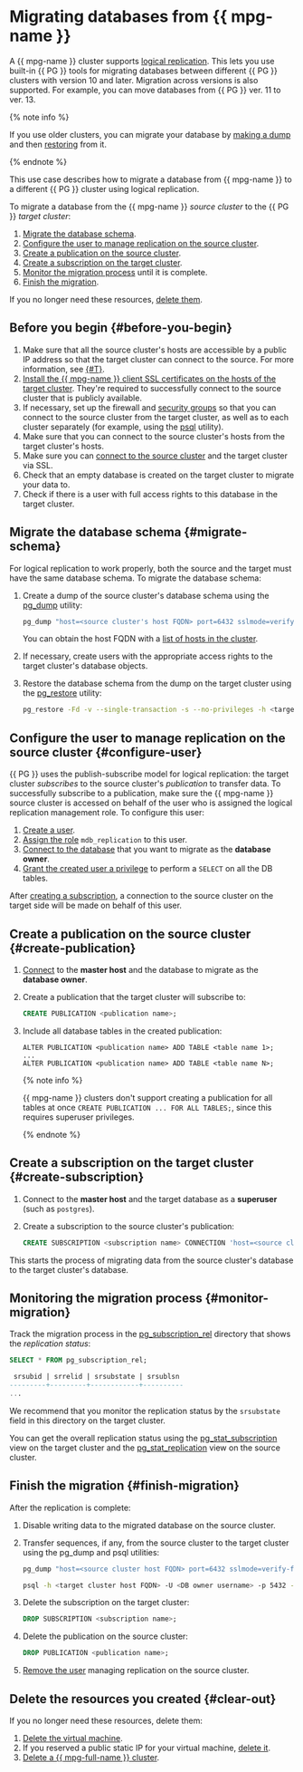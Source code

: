 # Migrating databases from {{ mpg-name }}

A {{ mpg-name }} cluster supports [logical replication](https://www.postgresql.org/docs/current/logical-replication.html). This lets you use built-in {{ PG }} tools for migrating databases between different {{ PG }} clusters with version 10 and later. Migration across versions is also supported. For example, you can move databases from {{ PG }} ver. 11 to ver. 13.

{% note info %}

If you use older clusters, you can migrate your database by [making a dump](https://www.postgresql.org/docs/current/app-pgdump.html) and then [restoring](https://www.postgresql.org/docs/current/app-pgrestore.html) from it.

{% endnote %}

This use case describes how to migrate a database from {{ mpg-name }} to a different {{ PG }} cluster using logical replication.

To migrate a database from the {{ mpg-name }} *source cluster* to the {{ PG }} *target cluster*:
1. [Migrate the database schema](#migrate-schema).
1. [Configure the user to manage replication on the source cluster](#configure-user).
1. [Create a publication on the source cluster](#create-publication).
1. [Create a subscription on the target cluster](#create-subscription).
1. [Monitor the migration process](#monitor-migration) until it is complete.
1. [Finish the migration](#finish-migration).

If you no longer need these resources, [delete them](#clear-out).

## Before you begin {#before-you-begin}

1. Make sure that all the source cluster's hosts are accessible by a public IP address so that the target cluster can connect to the source. For more information, see [{#T}](../operations/cluster-create.md).
1. [Install the {{ mpg-name }} client SSL certificates on the hosts of the target cluster](../operations/connect.md#get-ssl-cert). They're required to successfully connect to the source cluster that is publicly available.
1. If necessary, set up the firewall and [security groups](../operations/connect.md#configuring-security-groups) so that you can connect to the source cluster from the target cluster, as well as to each cluster separately (for example, using the [psql](https://www.postgresql.org/docs/current/app-psql.html) utility).
1. Make sure that you can connect to the source cluster's hosts from the target cluster's hosts.
1. Make sure you can [connect to the source cluster](../operations/connect.md) and the target cluster via SSL.
1. Check that an empty database is created on the target cluster to migrate your data to.
1. Check if there is a user with full access rights to this database in the target cluster.

## Migrate the database schema {#migrate-schema}

For logical replication to work properly, both the source and the target must have the same database schema. To migrate the database schema:
1. Create a dump of the source cluster's database schema using the [pg_dump](https://www.postgresql.org/docs/current/app-pgdump.html) utility:

   ```bash
   pg_dump "host=<source cluster's host FQDN> port=6432 sslmode=verify-full dbname=<DB name> user=<DB owner username>" --schema-only --no-privileges --no-subscriptions --no-publications -Fd -f <dump directory>
   ```

   You can obtain the host FQDN with a [list of hosts in the cluster](../operations/hosts.md#list).

1. If necessary, create users with the appropriate access rights to the target cluster's database objects.

1. Restore the database schema from the dump on the target cluster using the [pg_restore](https://www.postgresql.org/docs/current/app-pgrestore.html) utility:

   ```bash
   pg_restore -Fd -v --single-transaction -s --no-privileges -h <target cluster's host FQDN> -U <DB owner username> -p 5432 -d <DB name> <dump directory>
   ```

## Configure the user to manage replication on the source cluster {#configure-user}

{{ PG }} uses the publish-subscribe model for logical replication: the target cluster *subscribes* to the source cluster's *publication* to transfer data. To successfully subscribe to a publication, make sure the {{ mpg-name }} source cluster is accessed on behalf of the user who is assigned the logical replication  management role. To configure this user:
1. [Create a user](../operations/cluster-users.md#adduser).
1. [Assign the role](../operations/grant.md#grant-role) `mdb_replication` to this user.
1. [Connect to the database](../operations/connect.md) that you want to migrate as the **database owner**.
1. [Grant the created user a privilege](../operations/grant.md#grant-privilege) to perform a `SELECT` on all the DB tables.

After [creating a subscription](#create-subscription), a connection to the source cluster on the target side will be made on behalf of this user.

## Create a publication on the source cluster {#create-publication}

1. [Connect](../operations/connect.md) to the **master host** and the database to migrate as the **database owner**.
1. Create a publication that the target cluster will subscribe to:

   ```sql
   CREATE PUBLICATION <publication name>;
   ```

1. Include all database tables in the created publication:

   ```
   ALTER PUBLICATION <publication name> ADD TABLE <table name 1>;
   ...
   ALTER PUBLICATION <publication name> ADD TABLE <table name N>;
   ```

   {% note info %}

   {{ mpg-name }} clusters don't support creating a publication for all tables at once `CREATE PUBLICATION ... FOR ALL TABLES;`, since this requires superuser privileges.

   {% endnote %}

## Create a subscription on the target cluster {#create-subscription}

1. Connect to the **master host** and the target database as a **superuser** (such as `postgres`).
1. Create a subscription to the source cluster's publication:

   ```sql
   CREATE SUBSCRIPTION <subscription name> CONNECTION 'host=<source cluster's host FQDN> port=6432 sslmode=verify-full dbname=<name of the DB to migrate> user=<name of the user to manage replication> password=<user password>' PUBLICATION <publication name>;
   ```

This starts the process of migrating data from the source cluster's database to the target cluster's database.

## Monitoring the migration process {#monitor-migration}

Track the migration process in the [pg_subscription_rel](https://www.postgresql.org/docs/current/catalog-pg-subscription-rel.html) directory that shows the *replication status*:

```sql
SELECT * FROM pg_subscription_rel;

 srsubid | srrelid | srsubstate | srsublsn
---------+---------+------------+----------
...
```

We recommend that you monitor the replication status by the `srsubstate` field in this directory on the target cluster.

You can get the overall replication status using the [pg_stat_subscription](https://www.postgresql.org/docs/current/monitoring-stats.html#MONITORING-PG-STAT-SUBSCRIPTION) view on the target cluster and the [pg_stat_replication](https://www.postgresql.org/docs/current/monitoring-stats.html#MONITORING-PG-STAT-REPLICATION-VIEW) view on the source cluster.

## Finish the migration {#finish-migration}

After the replication is complete:
1. Disable writing data to the migrated database on the source cluster.

1. Transfer sequences, if any, from the source cluster to the target cluster using the pg_dump and psql utilities:

   ```bash
   pg_dump "host=<source cluster host FQDN> port=6432 sslmode=verify-full dbname=<DB name> user=<DB owner username>" --data-only -t '*.*_seq' > <name of the file with sequences>
   ```

   ```bash
   psql -h <target cluster host FQDN> -U <DB owner username> -p 5432 -d <DB name> < <name of the file with sequences>
   ```

1. Delete the subscription on the target cluster:

   ```sql
   DROP SUBSCRIPTION <subscription name>;
   ```

1. Delete the publication on the source cluster:

   ```sql
   DROP PUBLICATION <publication name>;
   ```

1. [Remove the user](../operations/cluster-users.md#removeuser) managing replication on the source cluster.

## Delete the resources you created {#clear-out}

If you no longer need these resources, delete them:

1. [Delete the virtual machine](../../compute/operations/vm-control/vm-delete.md).
1. If you reserved a public static IP for your virtual machine, [delete it](../../vpc/operations/address-delete.md).
1. [Delete a {{ mpg-full-name }} cluster](../operations/cluster-delete.md).
